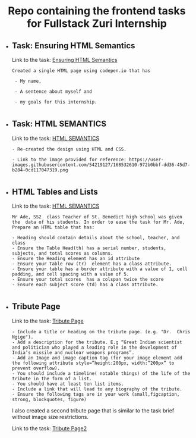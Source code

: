 <div align=center>
<h1>Repo containing the frontend tasks for Fullstack Zuri Internship</h1>
</div>

- ## Task: Ensuring HTML Semantics
    Link to the task: [Ensuring HTML Semantics](https://codepen.io/PaulynB/pen/BaYWewZ)

    ```
    Created a single HTML page using codepen.io that has

     - My name, 

     - A sentence about myself and 

     - my goals for this internship.

    ```

#

- ## Task: HTML SEMANTICS

    Link to the task: [HTML SEMANTICS](https://codepen.io/PaulynB/pen/mdXmrWo)

    ```
    - Re-created the design using HTML and CSS.

    - Link to the image provided for reference: https://user-images.githubusercontent.com/54219127/168532610-972b0bbf-dd36-45d7-b284-0cd117047319.png
    ```

#
- ## HTML Tables and Lists

    Link to the task: [HTML SEMANTICS](https://codepen.io/PaulynB/pen/KKQXKvo)

    

    ```
    Mr Ade, SS2  class Teacher of St. Benedict high school was given the  data of his students. In order to ease the task for Mr. Ade, Prepare an HTML table that has:

    - Heading should contain details about the school, teacher, and class
    - Ensure the Table Head(th) has a serial number, students, subjects, and total scores as columns.
    - Ensure the Heading element has an id attribute
    - Ensure your Table row (tr)  element has a class attribute.
    - Ensure your table has a border attribute with a value of 1, cell padding, and cell spacing with a value of 5. 
    - Ensure your total scores  has a colspan twice the score
    - Ensure each subject score (td) has a class attribute.
    ```

#

- ## Tribute Page

    Link to the task: [Tribute Page](https://codepen.io/PaulynB/pen/OJQxGWQ)

    

    ```
    - Include a title or heading on the tribute page. (e.g. "Dr.  Chris Ngige").
    - Add a description for the tribute. E.g “Great Indian scientist and politician who played a leading role in the development of India’s missile and nuclear weapons programs”.
    - Add an Image and image caption tag (for your image element add the following attribute style=”height:200px, width:”200px” to prevent overflow). 
    - You should include a timeline( notable things) of the life of the tribute in the form of a list.
    - You should have at least ten list items.
    - Include a link that will lead to any biography of the tribute.
    - Ensure the following tags are in your work (small,figcaption, strong, blockquotes, figure)
    ```
    I also created a second tribute page that is similar to the task brief without image size restrictions.
    
    Link to the task: [Tribute Page2](https://codepen.io/PaulynB/pen/KKQXyoo)







